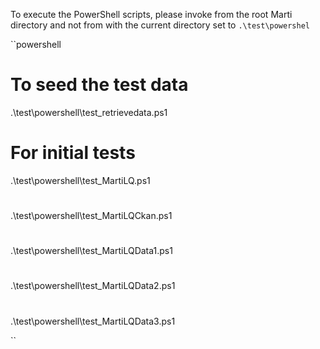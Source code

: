 

To execute the PowerShell scripts, please invoke from the root Marti directory and not from
with the current directory set to ``.\test\powershel``

``powershell

# To seed the test data
.\test\powershell\test_retrievedata.ps1


# For initial tests
.\test\powershell\test_MartiLQ.ps1

#
.\test\powershell\test_MartiLQCkan.ps1

#
.\test\powershell\test_MartiLQData1.ps1

#
.\test\powershell\test_MartiLQData2.ps1

#
.\test\powershell\test_MartiLQData3.ps1

``
